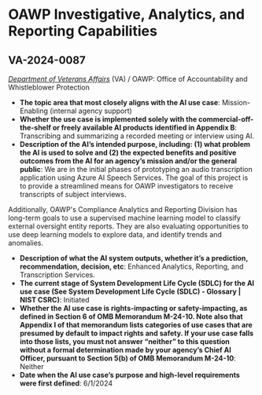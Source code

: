 # OAWP Investigative, Analytics, and Reporting Capabilities
## VA-2024-0087
_[Department of Veterans Affairs](<../3_agency/Department of Veterans Affairs.md>)_ (VA) / OAWP: Office of Accountability and Whistleblower Protection


+ **The topic area that most closely aligns with the AI use case**: Mission-Enabling (internal agency support)
+ **Whether the use case is implemented solely with the commercial-off-the-shelf or freely available AI products identified in Appendix B**: Transcribing and summarizing a recorded meeting or interview using AI.
+ **Description of the AI’s intended purpose, including: (1) what problem the AI is used to solve and (2) the expected benefits and positive outcomes from the AI for an agency’s mission and/or the general public**: We are in the initial phases of prototyping an audio transcription application using Azure AI Speech Services.  The goal of this project is to provide a streamlined means for OAWP investigators to receive transcripts of subject interviews.
 
Additionally, OAWP's Compliance Analytics and Reporting Division has long-term goals to use a supervised machine learning model to classify external oversight entity reports.  They are also evaluating opportunities to use deep learning models to explore data, and identify trends and anomalies.
+ **Description of what the AI system outputs, whether it’s a prediction, recommendation, decision, etc**: Enhanced Analytics, Reporting, and Transcription Services.
+ **The current stage of System Development Life Cycle (SDLC) for the AI use case (See System Development Life Cycle (SDLC) - Glossary | NIST CSRC)**: Initiated
+ **Whether the AI use case is rights-impacting or safety-impacting, as defined in Section 6 of OMB Memorandum M-24-10. Note also that Appendix I of that memorandum lists categories of use cases that are presumed by default to impact rights and safety. If your use case falls into those lists, you must not answer “neither” to this question without a formal determination made by your agency’s Chief AI Officer, pursuant to Section 5(b) of OMB Memorandum M-24-10**: Neither
+ **Date when the AI use case’s purpose and high-level requirements were first defined**: 6/1/2024